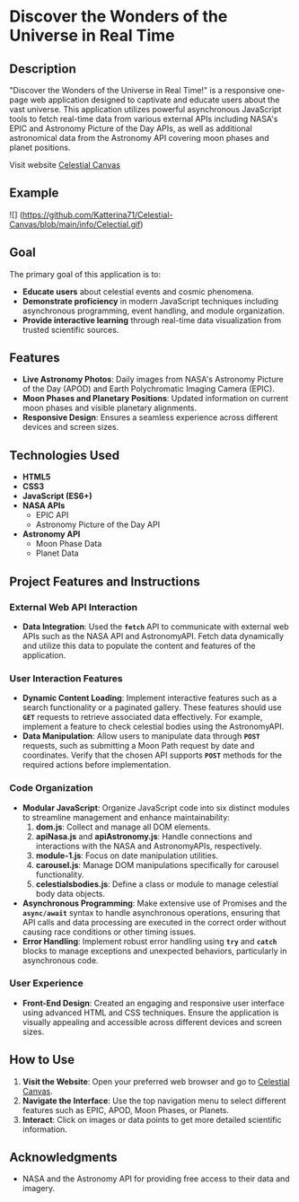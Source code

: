 # **Discover the Wonders of the Universe in Real Time**

## **Description**

"Discover the Wonders of the Universe in Real Time!" is a responsive one-page web application designed to captivate and educate users about the vast universe. This application utilizes powerful asynchronous JavaScript tools to fetch real-time data from various external APIs including NASA's EPIC and Astronomy Picture of the Day APIs, as well as additional astronomical data from the Astronomy API covering moon phases and planet positions.

Visit website [Celestial Canvas](https://katterina71.github.io/Celestial-Canvas/)

## **Example**
![] (https://github.com/Katterina71/Celestial-Canvas/blob/main/info/Celectial.gif)


## **Goal**

The primary goal of this application is to:

- **Educate users** about celestial events and cosmic phenomena.
- **Demonstrate proficiency** in modern JavaScript techniques including asynchronous programming, event handling, and module organization.
- **Provide interactive learning** through real-time data visualization from trusted scientific sources.

## **Features**

- **Live Astronomy Photos**: Daily images from NASA's Astronomy Picture of the Day (APOD) and Earth Polychromatic Imaging Camera (EPIC).
- **Moon Phases and Planetary Positions**: Updated information on current moon phases and visible planetary alignments.
- **Responsive Design**: Ensures a seamless experience across different devices and screen sizes.

## **Technologies Used**

- **HTML5**
- **CSS3**
- **JavaScript (ES6+)**
- **NASA APIs**
    - EPIC API
    - Astronomy Picture of the Day API
- **Astronomy API**
    - Moon Phase Data
    - Planet Data
      
## **Project Features and Instructions**

### **External Web API Interaction**

- **Data Integration**: Used the **`fetch`** API to communicate with external web APIs such as the NASA API and AstronomyAPI. Fetch data dynamically and utilize this data to populate the content and features of the application.

### **User Interaction Features**

- **Dynamic Content Loading**: Implement interactive features such as a search functionality or a paginated gallery. These features should use **`GET`** requests to retrieve associated data effectively. For example, implement a feature to check celestial bodies using the AstronomyAPI.
- **Data Manipulation**: Allow users to manipulate data through **`POST`** requests, such as submitting a Moon Path request by date and coordinates. Verify that the chosen API supports **`POST`** methods for the required actions before implementation.

### **Code Organization**

- **Modular JavaScript**: Organize JavaScript code into six distinct modules to streamline management and enhance maintainability:
    1. **dom.js**: Collect and manage all DOM elements.
    2. **apiNasa.js** and **apiAstronomy.js**: Handle connections and interactions with the NASA and AstronomyAPIs, respectively.
    3. **module-1.js**: Focus on date manipulation utilities.
    4. **carousel.js**: Manage DOM manipulations specifically for carousel functionality.
    5. **celestialsbodies.js**: Define a class or module to manage celestial body data objects.
- **Asynchronous Programming**: Make extensive use of Promises and the **`async/await`** syntax to handle asynchronous operations, ensuring that API calls and data processing are executed in the correct order without causing race conditions or other timing issues.
- **Error Handling**: Implement robust error handling using **`try`** and **`catch`** blocks to manage exceptions and unexpected behaviors, particularly in asynchronous code.

### **User Experience**

- **Front-End Design**: Created an engaging and responsive user interface using advanced HTML and CSS techniques. Ensure the application is visually appealing and accessible across different devices and screen sizes.
## **How to Use**

1. **Visit the Website**: Open your preferred web browser and go to [Celestial Canvas](https://katterina71.github.io/Celestial-Canvas/).
2. **Navigate the Interface**: Use the top navigation menu to select different features such as EPIC, APOD, Moon Phases, or Planets.
3. **Interact**: Click on images or data points to get more detailed scientific information.

## **Acknowledgments**

- NASA and the Astronomy API for providing free access to their data and imagery.
